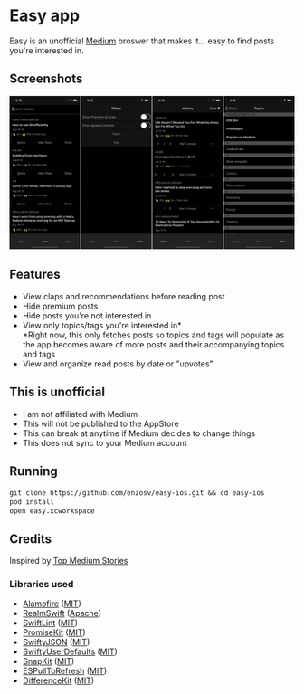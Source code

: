 # Easy app
Easy is an unofficial [Medium](https://medium.com/) broswer that makes it... easy to find posts you're interested in.
## Screenshots
![Easy](https://github.com/enzosv/easy-ios/blob/master/Screenshots/easy.png)
## Features
* View claps and recommendations before reading post
* Hide premium posts
* Hide posts you're not interested in
* View only topics/tags you're interested in*\
    *Right now, this only fetches posts so topics and tags will populate as the app becomes aware of more posts and their accompanying topics and tags
* View and organize read posts by date or "upvotes"
## This is unofficial
* I am not affiliated with Medium
* This will not be published to the AppStore
* This can break at anytime if Medium decides to change things
* This does not sync to your Medium account
## Running
```shell
git clone https://github.com/enzosv/easy-ios.git && cd easy-ios
pod install
open easy.xcworkspace
```
## Credits
Inspired by [Top Medium Stories](https://topmediumstories.com/)
### Libraries used
* [Alamofire](https://github.com/Alamofire/Alamofire) ([MIT](https://raw.githubusercontent.com/Alamofire/Alamofire/master/LICENSE))
* [RealmSwift](https://github.com/realm/realm-cocoa) ([Apache](https://raw.githubusercontent.com/realm/realm-cocoa/master/LICENSE))
* [SwiftLint](https://github.com/realm/SwiftLint) ([MIT](https://raw.githubusercontent.com/realm/SwiftLint/master/LICENSE))
* [PromiseKit](https://github.com/mxcl/PromiseKit) ([MIT](https://raw.githubusercontent.com/mxcl/PromiseKit/master/LICENSE))
* [SwiftyJSON](https://github.com/SwiftyJSON/SwiftyJSON) ([MIT](https://raw.githubusercontent.com/SwiftyJSON/SwiftyJSON/master/LICENSE))
* [SwiftyUserDefaults](https://github.com/radex/SwiftyUserDefaults) ([MIT](https://raw.githubusercontent.com/radex/SwiftyUserDefaults/master/LICENSE))
* [SnapKit](https://github.com/SnapKit/SnapKit) ([MIT](https://raw.githubusercontent.com/SnapKit/SnapKit/develop/LICENSE))
* [ESPullToRefresh](https://github.com/eggswift/pull-to-refresh) ([MIT](https://raw.githubusercontent.com/eggswift/pull-to-refresh/master/LICENSE))
* [DifferenceKit](https://github.com/ra1028/DifferenceKit) ([MIT](https://raw.githubusercontent.com/ra1028/DifferenceKit/master/LICENSE))
